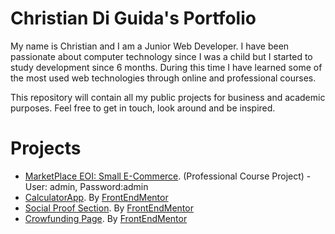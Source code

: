 # Christian Di Guida's Portfolio

My name is Christian and I am a Junior Web Developer. I have been passionate about computer technology since I was a child but I started to study development since 6 months. During this time I have learned some of the most used web technologies through online and professional courses.

This repository will contain all my public projects for business and academic purposes. Feel free to get in touch, look around and be inspired.

# Projects

- [MarketPlace EOI: Small E-Commerce](https://marketplace-eoi-g2.web.app/). (Professional Course Project) - User: admin, Password:admin
- [CalculatorApp](https://calculatorapp-72c03.web.app/). By [FrontEndMentor](https://www.frontendmentor.io/)
- [Social Proof Section](https://frontmentor-socialproofsection.web.app/). By [FrontEndMentor](https://www.frontendmentor.io/)
- [Crowfunding Page](https://frontmentor-crowfundingpage.web.app/). By [FrontEndMentor](https://www.frontendmentor.io/)
